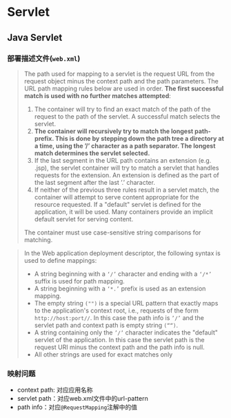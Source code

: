 # Servlet

## Java Servlet

### 部署描述文件(`web.xml`)

> The path used for mapping to a servlet is the request URL from the request object minus the context path and the path parameters. The URL path mapping rules below are used in order. **The first successful match is used with no further matches attempted**:
>
> 1. The container will try to find an exact match of the path of the request to the path of the servlet. A successful match selects the servlet.
> 2. **The container will recursively try to match the longest path-prefix. This is done by stepping down the path tree a directory at a time, using the ’/’ character as a path separator. The longest match determines the servlet selected.**
> 3. If the last segment in the URL path contains an extension (e.g. .jsp), the servlet container will try to match a servlet that handles requests for the extension. An extension is defined as the part of the last segment after the last ’.’ character.
> 4. If neither of the previous three rules result in a servlet match, the container will attempt to serve content appropriate for the resource requested. If a "default" servlet is defined for the application, it will be used. Many containers provide an implicit default servlet for serving content.
>
> The container must use case-sensitive string comparisons for matching.

> In the Web application deployment descriptor, the following syntax is used to define mappings:
>
> - A string beginning with a `‘/’` character and ending with a `‘/*’` suffix is used for path mapping.
> - A string beginning with a `‘*.’` prefix is used as an extension mapping.
> - The empty string `("")` is a special URL pattern that exactly maps to the application's context root, i.e., requests of the form `http://host:port//`. In this case the path info is `’/’` and the servlet path and context path is empty string `(““)`.
> - A string containing only the `’/’` character indicates the "default" servlet of the application. In this case the servlet path is the request URI minus the context path and the path info is null.
> - All other strings are used for exact matches only



### 映射问题

* context path: 对应应用名称
* servlet path：对应web.xml文件中的url-pattern
* path info：对应`@RequestMapping`注解中的值

